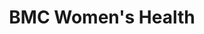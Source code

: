 ---
layout: page
title: BMC Women's Health
description: 
img: assets/img/bmc_logo.png
importance: 2
redirect: https://bmcwomenshealth.biomedcentral.com/
category: Journal Reviewing
---